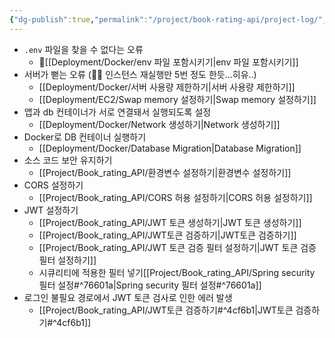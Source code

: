 ```yaml
---
{"dg-publish":true,"permalink":"/project/book-rating-api/project-log/","dgPassFrontmatter":true,"noteIcon":""}
---
```




- `.env` 파일을 찾을 수 없다는 오류
	- [[Deployment/Docker/env 파일 포함시키기\|env 파일 포함시키기]]
- 서버가 뻗는 오류 (🤦‍♀️ 인스턴스 재실행만 5번 정도 한듯...히유..) 
	- [[Deployment/Docker/서버 사용량 제한하기\|서버 사용량 제한하기]]
	- [[Deployment/EC2/Swap memory 설정하기\|Swap memory 설정하기]]
- 앱과 db 컨테이너가 서로 연결돼서 실행되도록 설정
	- [[Deployment/Docker/Network 생성하기\|Network 생성하기]]
- Docker로 DB 컨테이너 실행하기
	- [[Deployment/Docker/Database Migration\|Database Migration]]
- 소스 코드 보안 유지하기
	- [[Project/Book_rating_API/환경변수 설정하기\|환경변수 설정하기]]
- CORS 설정하기
	- [[Project/Book_rating_API/CORS 허용 설정하기\|CORS 허용 설정하기]]
- JWT 설정하기
	- [[Project/Book_rating_API/JWT 토큰 생성하기\|JWT 토큰 생성하기]]
	- [[Project/Book_rating_API/JWT토큰 검증하기\|JWT토큰 검증하기]]
	- [[Project/Book_rating_API/JWT 토큰 검증 필터 설정하기\|JWT 토큰 검증 필터 설정하기]]
	- 시큐리티에 적용한 필터 넣기[[Project/Book_rating_API/Spring security 필터 설정#^76601a\|Spring security 필터 설정#^76601a]]
- 로그인 불필요 경로에서 JWT 토큰 검사로 인한 에러 발생
	- [[Project/Book_rating_API/JWT토큰 검증하기#^4cf6b1\|JWT토큰 검증하기#^4cf6b1]]
